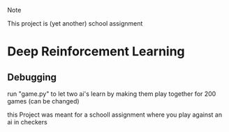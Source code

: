 >[!NOTE]
>This project is (yet another) school assignment

# Deep Reinforcement Learning
## Debugging
run "game.py" to let two ai's learn by making them play together for 200 games (can be changed)

this Project was meant for a schooll assignment where you play against an ai in checkers